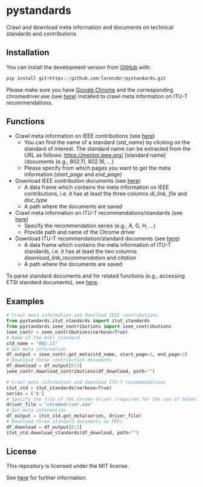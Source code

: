 # pystandards

Crawl and download meta information and documents on technical standards and contributions


## Installation

You can install the development version from [GitHub](https://github.com/) with:

``` python
pip install git+https://github.com/lorenzbr/pystandards.git
```

Please make sure you have [Google Chrome](https://www.google.com/chrome/) and the corresponding chromedriver.exe (see [here](https://chromedriver.chromium.org/downloads)) installed to crawl meta information on ITU-T recommendations.


## Functions

* Crawl meta information on IEEE contributions (see [here](https://mentor.ieee.org/802))
    * You can find the name of a standard (_std_name_) by clicking on the standard of interest. The standard name can be extracted from the URL as follows: https://mentor.ieee.org/ [standard name] /documents (e.g., 802.11, 802.16, ...)
    * Please specify from which pages you want to get the meta information (_start_page_ and _end_page_)
* Download IEEE contribution documents (see [here](https://mentor.ieee.org/802))
    * A data frame which contains the meta information on IEEE contributions, i.e. it has at least the three columns _dl_link_, _file_ and _doc_type_
    * A path where the documents are saved
* Crawl meta information on ITU-T recommendations/standards (see [here](https://www.itu.int/ITU-T/recommendations))
    * Specify the recommendation series (e.g., A, G, H, ...)
    * Provide path and name of the Chrome driver
* Download ITU-T recommendation/standard documents (see [here](https://www.itu.int/ITU-T/recommendations))
    * A data frame which contains the meta information of ITU-T standards, i.e. it has at least the two columns _download_link_recommendation_ and _citation_
    * A path where the documents are saved

To parse standard documents and for related functions (e.g., accessing ETSI standard documents), see [here](https://github.com/lorenzbr/techStandards).


## Examples

```python
# Crawl meta information and download IEEE contributions
from pystandards.itut_standards import itut_standards
from pystandards.ieee_contributions import ieee_contributions
ieee_contr = ieee_contributions(verbose=True)
# Name of the WiFi standard
std_name = "802.11"
# Get meta information
df_output = ieee_contr.get_meta(std_name, start_page=1, end_page=3)
# Download three contribution documents
df_download = df_output[0:3]
ieee_contr.download_contributions(df_download, path="")

# Crawl meta information and download ITU-T recommendations
itut_std = itut_standards(verbose=True)
series = ['A']
# Specify the file of the Chrome driver (required for the use of Selenium)
driver_file = "chromedriver.exe"
# Get meta information
df_output = itut_std.get_meta(series, driver_file)
# Download three standard documents as PDFs
df_download = df_output[0:3]
itut_std.download_standards(df_download, path="")

```


## License

This repository is licensed under the MIT license.

See [here](https://github.com/lorenzbr/pystandards/blob/master/LICENSE) for further information.